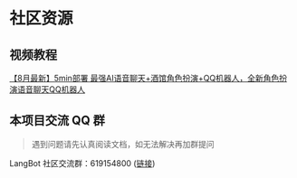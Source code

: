 # 社区资源


## 视频教程

 [【8月最新】5min部署 最强AI语音聊天+酒馆角色扮演+QQ机器人，全新角色扮演语音聊天QQ机器人](https://www.bilibili.com/video/BV1vypZeBEW1/?share_source=copy_web&vd_source=1335a044d4fd926920999a0e3ba0a731)


## 本项目交流 QQ 群

> 遇到问题请先认真阅读文档，如无法解决再加群提问

LangBot 社区交流群：619154800 ([链接](https://qm.qq.com/q/1K9GjQuza))
